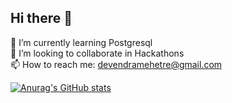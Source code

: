 ## Hi there 👋

<!--
**devend-24/devend-24** is a ✨ _special_ ✨ repository because its `README.md` (this file) appears on your GitHub profile.

Here are some ideas to get you started:
-->
🌱 I’m currently learning Postgresql<br>
👯 I’m looking to collaborate in Hackathons<br>
📫 How to reach me: devendramehetre@gmail.com<br>

[![Anurag's GitHub stats](https://github-readme-stats.vercel.app/api?username=devend-24)](https://github.com/anuraghazra/github-readme-stats)
